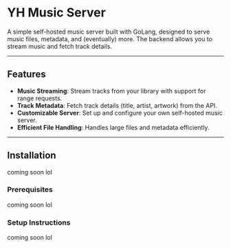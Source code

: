 # YH Music Server

A simple self-hosted music server built with GoLang, designed to serve music files, metadata, and (eventually) more. The backend allows you to stream music and fetch track details.

---

## Features

- **Music Streaming**: Stream tracks from your library with support for range requests.
- **Track Metadata**: Fetch track details (title, artist, artwork) from the API.
- **Customizable Server**: Set up and configure your own self-hosted music server.
- **Efficient File Handling**: Handles large files and metadata efficiently.

---

## Installation

coming soon lol

### Prerequisites

coming soon lol

### Setup Instructions

coming soon lol
